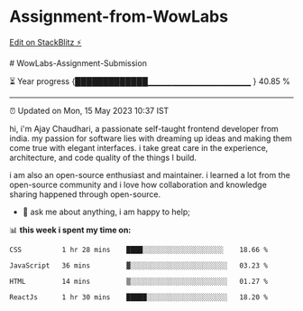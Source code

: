 # Assignment-from-WowLabs

[Edit on StackBlitz ⚡️](https://stackblitz.com/edit/stackblitz-starters-nsq38m)

﻿# WowLabs-Assignment-Submission
<!--  Live : <a href="https://specscart-assignment.netlify.app/" target="_blank">Demo</a>
 -->
⏳ Year progress {█████████████▁▁▁▁▁▁▁▁▁▁▁▁▁▁▁▁▁ } 40.85 %

---

⏰ Updated on Mon, 15 May 2023 10:37 IST

hi, i'm Ajay Chaudhari, a passionate self-taught frontend developer from india. my passion for software lies with dreaming up ideas and making them come true with elegant interfaces. i take great care in the experience, architecture, and code quality of the things I build.

i am also an open-source enthusiast and maintainer. i learned a lot from the open-source community and i love how collaboration and knowledge sharing happened through open-source.
  
- 💬 ask me about anything, i am happy to help;

📊 **this week i spent my time on:**
<!--START_SECTION:waka-->

```text
CSS          1 hr 28 mins    ████░░░░░░░░░░░░░░░░░░░░    18.66 %

JavaScript   36 mins         ▓░░░░░░░░░░░░░░░░░░░░░░░░   03.23 %

HTML         14 mins         ▒░░░░░░░░░░░░░░░░░░░░░░░░   01.27 %

ReactJs      1 hr 30 mins    █████░░░░░░░░░░░░░░░░░░░░   18.20 %
```
